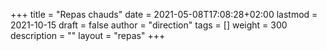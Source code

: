 +++
title       = "Repas chauds"
date        = 2021-05-08T17:08:28+02:00
lastmod     = 2021-10-15
draft       = false
author      = "direction"
tags        = []
weight      = 300
description = ""
layout = "repas"
+++
